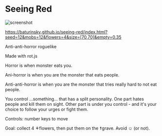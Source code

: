 # Seeing Red

![screenshot](https://github.com/baturinsky/seeing-red/screenshot.png)

https://baturinsky.github.io/seeing-red/index.html?seed=12&mobs=12&flowers=4&size=[70,70]&empty=0.35

Anti-anti-horror roguelike

Made with rot.js

Horror is when monster eats you.

Ani-horror is when you are the monster that eats people.

Anti-anti-horror is when you are the monster that tries really hard to not eat people.

You control ...something... that has a split personality. One part hates people and kill them on sight. 
Other part is under you control - and it's your choice to follow your urges or fight them.

Controls: number keys to move

Goal: collect 4 ⚘flowers, then put them on the ☨grave. Avoid ☺ (or not).